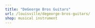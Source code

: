 ```yaml
---
title: "DeGeorge Bros Guitars"
url: /louisville/degeorge-bros-guitars/
shop: musical instrument
---
```

